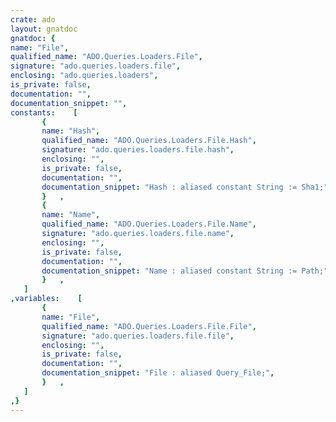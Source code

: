```yaml
---
crate: ado
layout: gnatdoc
gnatdoc: {
name: "File",
qualified_name: "ADO.Queries.Loaders.File",
signature: "ado.queries.loaders.file",
enclosing: "ado.queries.loaders",
is_private: false,
documentation: "",
documentation_snippet: "",
constants:    [
       {
       name: "Hash",
       qualified_name: "ADO.Queries.Loaders.File.Hash",
       signature: "ado.queries.loaders.file.hash",
       enclosing: "",
       is_private: false,
       documentation: "",
       documentation_snippet: "Hash : aliased constant String := Sha1;",
       }   ,
       {
       name: "Name",
       qualified_name: "ADO.Queries.Loaders.File.Name",
       signature: "ado.queries.loaders.file.name",
       enclosing: "",
       is_private: false,
       documentation: "",
       documentation_snippet: "Name : aliased constant String := Path;",
       }   ,
   ]
,variables:    [
       {
       name: "File",
       qualified_name: "ADO.Queries.Loaders.File.File",
       signature: "ado.queries.loaders.file.file",
       enclosing: "",
       is_private: false,
       documentation: "",
       documentation_snippet: "File : aliased Query_File;",
       }   ,
   ]
,}
---
```

